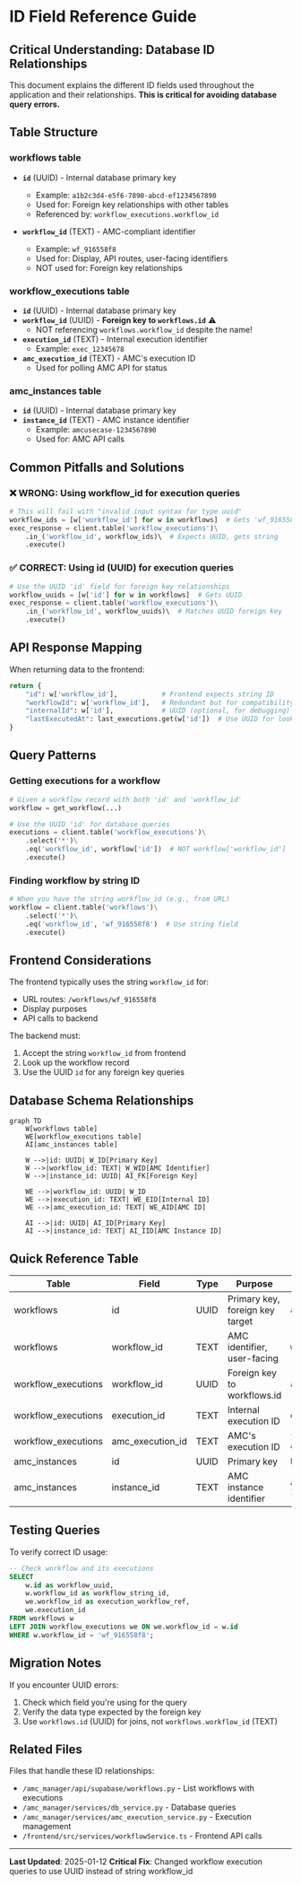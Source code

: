 # ID Field Reference Guide

## Critical Understanding: Database ID Relationships

This document explains the different ID fields used throughout the application and their relationships. **This is critical for avoiding database query errors.**

## Table Structure

### workflows table
- **`id`** (UUID) - Internal database primary key
  - Example: `a1b2c3d4-e5f6-7890-abcd-ef1234567890`
  - Used for: Foreign key relationships with other tables
  - Referenced by: `workflow_executions.workflow_id`
  
- **`workflow_id`** (TEXT) - AMC-compliant identifier
  - Example: `wf_916558f8`
  - Used for: Display, API routes, user-facing identifiers
  - NOT used for: Foreign key relationships

### workflow_executions table
- **`id`** (UUID) - Internal database primary key
- **`workflow_id`** (UUID) - **Foreign key to `workflows.id`** ⚠️
  - NOT referencing `workflows.workflow_id` despite the name!
- **`execution_id`** (TEXT) - Internal execution identifier
  - Example: `exec_12345678`
- **`amc_execution_id`** (TEXT) - AMC's execution ID
  - Used for polling AMC API for status

### amc_instances table
- **`id`** (UUID) - Internal database primary key
- **`instance_id`** (TEXT) - AMC instance identifier
  - Example: `amcusecase-1234567890`
  - Used for: AMC API calls

## Common Pitfalls and Solutions

### ❌ WRONG: Using workflow_id for execution queries
```python
# This will fail with "invalid input syntax for type uuid"
workflow_ids = [w['workflow_id'] for w in workflows]  # Gets 'wf_916558f8'
exec_response = client.table('workflow_executions')\
    .in_('workflow_id', workflow_ids)\  # Expects UUID, gets string
    .execute()
```

### ✅ CORRECT: Using id (UUID) for execution queries
```python
# Use the UUID 'id' field for foreign key relationships
workflow_uuids = [w['id'] for w in workflows]  # Gets UUID
exec_response = client.table('workflow_executions')\
    .in_('workflow_id', workflow_uuids)\  # Matches UUID foreign key
    .execute()
```

## API Response Mapping

When returning data to the frontend:

```python
return {
    "id": w['workflow_id'],           # Frontend expects string ID
    "workflowId": w['workflow_id'],   # Redundant but for compatibility
    "internalId": w['id'],            # UUID (optional, for debugging)
    "lastExecutedAt": last_executions.get(w['id'])  # Use UUID for lookup
}
```

## Query Patterns

### Getting executions for a workflow
```python
# Given a workflow record with both 'id' and 'workflow_id'
workflow = get_workflow(...)

# Use the UUID 'id' for database queries
executions = client.table('workflow_executions')\
    .select('*')\
    .eq('workflow_id', workflow['id'])  # NOT workflow['workflow_id']
    .execute()
```

### Finding workflow by string ID
```python
# When you have the string workflow_id (e.g., from URL)
workflow = client.table('workflows')\
    .select('*')\
    .eq('workflow_id', 'wf_916558f8')  # Use string field
    .execute()
```

## Frontend Considerations

The frontend typically uses the string `workflow_id` for:
- URL routes: `/workflows/wf_916558f8`
- Display purposes
- API calls to backend

The backend must:
1. Accept the string `workflow_id` from frontend
2. Look up the workflow record
3. Use the UUID `id` for any foreign key queries

## Database Schema Relationships

```mermaid
graph TD
    W[workflows table]
    WE[workflow_executions table]
    AI[amc_instances table]
    
    W -->|id: UUID| W_ID[Primary Key]
    W -->|workflow_id: TEXT| W_WID[AMC Identifier]
    W -->|instance_id: UUID| AI_FK[Foreign Key]
    
    WE -->|workflow_id: UUID| W_ID
    WE -->|execution_id: TEXT| WE_EID[Internal ID]
    WE -->|amc_execution_id: TEXT| WE_AID[AMC ID]
    
    AI -->|id: UUID| AI_ID[Primary Key]
    AI -->|instance_id: TEXT| AI_IID[AMC Instance ID]
```

## Quick Reference Table

| Table | Field | Type | Purpose | Example |
|-------|-------|------|---------|---------|
| workflows | id | UUID | Primary key, foreign key target | `a1b2c3d4-...` |
| workflows | workflow_id | TEXT | AMC identifier, user-facing | `wf_916558f8` |
| workflow_executions | workflow_id | UUID | Foreign key to workflows.id | `a1b2c3d4-...` |
| workflow_executions | execution_id | TEXT | Internal execution ID | `exec_12345678` |
| workflow_executions | amc_execution_id | TEXT | AMC's execution ID | `12345678-abcd-...` |
| amc_instances | id | UUID | Primary key | `b2c3d4e5-...` |
| amc_instances | instance_id | TEXT | AMC instance identifier | `amcusecase-123` |

## Testing Queries

To verify correct ID usage:

```sql
-- Check workflow and its executions
SELECT 
    w.id as workflow_uuid,
    w.workflow_id as workflow_string_id,
    we.workflow_id as execution_workflow_ref,
    we.execution_id
FROM workflows w
LEFT JOIN workflow_executions we ON we.workflow_id = w.id
WHERE w.workflow_id = 'wf_916558f8';
```

## Migration Notes

If you encounter UUID errors:
1. Check which field you're using for the query
2. Verify the data type expected by the foreign key
3. Use `workflows.id` (UUID) for joins, not `workflows.workflow_id` (TEXT)

## Related Files

Files that handle these ID relationships:
- `/amc_manager/api/supabase/workflows.py` - List workflows with executions
- `/amc_manager/services/db_service.py` - Database queries
- `/amc_manager/services/amc_execution_service.py` - Execution management
- `/frontend/src/services/workflowService.ts` - Frontend API calls

---

**Last Updated**: 2025-01-12
**Critical Fix**: Changed workflow execution queries to use UUID instead of string workflow_id